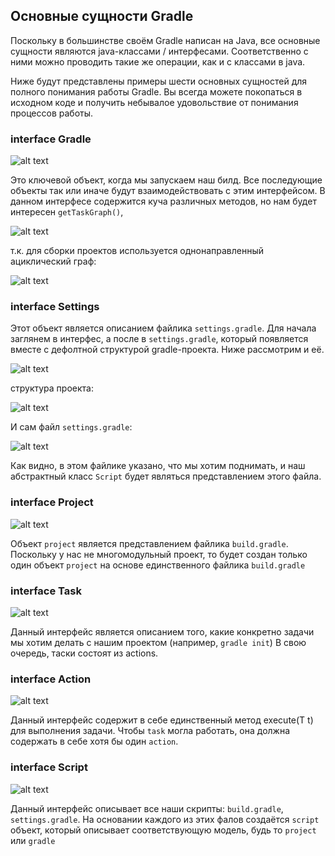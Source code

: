 ## Основные сущности Gradle

Поскольку в большинстве своём Gradle написан на Java, все основные сущности являются java-классами / интерфесами. Соответственно с ними можно проводить такие же операции, как и с классами в java.

Ниже будут представлены примеры шести основных сущностей для полного понимания работы Gradle. Вы всегда можете покопаться в исходном коде и получить небывалое удовольствие от понимания процессов работы.

### interface Gradle

![alt text](images/image.png)

Это ключевой объект, когда мы запускаем наш билд. Все последующие объекты так или иначе будут взаимодействовать с этим интерфейсом. В данном интерфесе содержится куча различных методов, но нам будет интересен `getTaskGraph()`,

![alt text](images/image-1.png)

т.к. для сборки проектов используется однонаправленный ациклический граф:

![alt text](images/image-2.png)

### interface Settings

Этот объект является описанием файлика `settings.gradle`. Для начала заглянем в интерфес, а после в `settings.gradle`, который появляется вместе с дефолтной структурой gradle-проекта. Ниже рассмотрим и её.

![alt text](images/image-3.png)

структура проекта:

![alt text](images/image-4.png)

И сам файл `settings.gradle`:

![alt text](images/image-5.png)

Как видно, в этом файлике указано, что мы хотим поднимать, и наш абстрактный класс `Script` будет являться представлением этого файла.


### interface Project

![alt text](images/image-6.png)

Объект `project` является представлением файлика `build.gradle`. Поскольку у нас не многомодульный проект, то будет создан только один объект `project` на основе единственного файлика `build.gradle`

### interface Task

![alt text](images/image-7.png)

Данный интерфейс является описанием того, какие конкретно задачи мы хотим делать с нашим проектом (например, `gradle init`) В свою очередь, таски состоят из actions.

### interface Action

![alt text](images/image-8.png)

Данный интерфейс содержит в себе единственный метод execute(T t) для выполнения задачи.
Чтобы `task` могла работать, она должна содержать в себе хотя бы один `action`.

### interface Script

![alt text](images/image.png)

Данный интерфейс описывает все наши скрипты: `build.gradle`, `settings.gradle`. На основании каждого из
этих фалов создаётся `script` объект, который описывает соответствующую модель, будь то 
`project` или `gradle`